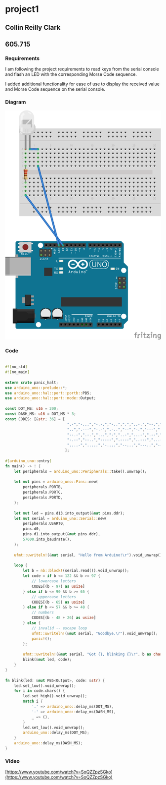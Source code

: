 # project1

## Collin Reilly Clark
## 605.715

### Requirements

I am following the project requirements to read keys from the serial console
and flash an LED with the corresponding Morse Code sequence.

I added additional functionality for ease of use to display the received value
and Morse Code sequence on the serial console.

### Diagram

![arduino led diagram](./project1_diagram.png)

### Code

```rust

#![no_std]
#![no_main]

extern crate panic_halt;
use arduino_uno::prelude::*;
use arduino_uno::hal::port::portb::PB5;
use arduino_uno::hal::port::mode::Output;

const DOT_MS: u16 = 200;
const DASH_MS: u16 = DOT_MS * 3;
const CODES: [&str; 36] = [
                            ".-","-...","-.-.","-..",".","..-.","--.","....",
                            "..",".---","-.-",".-..","--","-.","---",".--.",
                            "--.-",".-.","...","-","..-","...-",".--","-..-",
                            "-.--","--..","-----",".----","..---","...--",
                            "....-",".....","-....","--...","---..","----."
                           ];

#[arduino_uno::entry]
fn main() -> ! {
    let peripherals = arduino_uno::Peripherals::take().unwrap();

    let mut pins = arduino_uno::Pins::new(
        peripherals.PORTB,
        peripherals.PORTC,
        peripherals.PORTD,
    );

    let mut led = pins.d13.into_output(&mut pins.ddr);
    let mut serial = arduino_uno::Serial::new(
        peripherals.USART0,
        pins.d0,
        pins.d1.into_output(&mut pins.ddr),
        57600.into_baudrate(),
    );

    ufmt::uwriteln!(&mut serial, "Hello from Arduino!\r").void_unwrap();

    loop {
        let b = nb::block!(serial.read()).void_unwrap();
        let code = if b <= 122 && b >= 97 {
            // lowercase letters
            CODES[(b - 97) as usize]
        } else if b <= 90 && b >= 65 {
            // uppercase letters
            CODES[(b - 65) as usize]
        } else if b <= 57 && b >= 48 {
            // numbers
            CODES[(b - 48 + 26) as usize]
        } else {
            // invalid -- escape loop
            ufmt::uwriteln!(&mut serial, "Goodbye.\r").void_unwrap();
            panic!();
        };

        ufmt::uwriteln!(&mut serial, "Got {}, blinking {}\r", b as char, code).void_unwrap();
        blink(&mut led, code);
    }
}

fn blink(led: &mut PB5<Output>, code: &str) {
    led.set_low().void_unwrap();
    for i in code.chars() {
        led.set_high().void_unwrap();
        match i {
            '.' => arduino_uno::delay_ms(DOT_MS),
            '-' => arduino_uno::delay_ms(DASH_MS),
            _ => (),
        }
        led.set_low().void_unwrap();
        arduino_uno::delay_ms(DOT_MS);
    }
    arduino_uno::delay_ms(DASH_MS);
}
```

### Video

[https://www.youtube.com/watch?v=SoQZZpzSGko](https://www.youtube.com/watch?v=SoQZZpzSGko)

